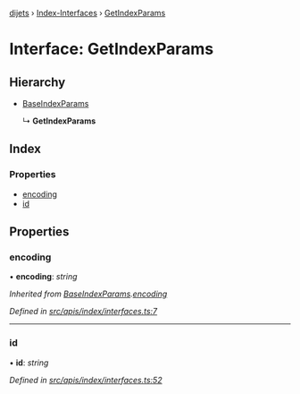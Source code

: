 [dijets](../README.md) › [Index-Interfaces](../modules/index_interfaces.md) › [GetIndexParams](index_interfaces.getindexparams.md)

# Interface: GetIndexParams

## Hierarchy

* [BaseIndexParams](index_interfaces.baseindexparams.md)

  ↳ **GetIndexParams**

## Index

### Properties

* [encoding](index_interfaces.getindexparams.md#encoding)
* [id](index_interfaces.getindexparams.md#id)

## Properties

###  encoding

• **encoding**: *string*

*Inherited from [BaseIndexParams](index_interfaces.baseindexparams.md).[encoding](index_interfaces.baseindexparams.md#encoding)*

*Defined in [src/apis/index/interfaces.ts:7](https://github.com/Dijets-Inc/dijetsjs/blob/ca67b81/src/apis/index/interfaces.ts#L7)*

___

###  id

• **id**: *string*

*Defined in [src/apis/index/interfaces.ts:52](https://github.com/Dijets-Inc/dijetsjs/blob/ca67b81/src/apis/index/interfaces.ts#L52)*
